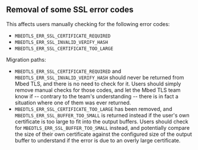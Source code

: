 Removal of some SSL error codes
-----------------------------------------------------------------

This affects users manually checking for the following error codes:
- `MBEDTLS_ERR_SSL_CERTIFICATE_REQUIRED`
- `MBEDTLS_ERR_SSL_INVALID_VERIFY_HASH`
- `MBEDTLS_ERR_SSL_CERTIFICATE_TOO_LARGE`

Migration paths:
- `MBEDTLS_ERR_SSL_CERTIFICATE_REQUIRED` and `MBEDTLS_ERR_SSL_INVALID_VERIFY_HASH`
  should never be returned from Mbed TLS, and there is no need to check for it.
  Users should simply remove manual checks for those codes, and let the Mbed TLS
  team know if -- contrary to the team's understanding -- there is in fact a situation
  where one of them was ever returned.
- `MBEDTLS_ERR_SSL_CERTIFICATE_TOO_LARGE` has been removed, and
  `MBEDTLS_ERR_SSL_BUFFER_TOO_SMALL` is returned instead if the user's own certificate
  is too large to fit into the output buffers. Users should check for
  `MBEDTLS_ERR_SSL_BUFFER_TOO_SMALL` instead, and potentially compare the size of their
  own certificate against the configured size of the output buffer to understand if
  the error is due to an overly large certificate.
